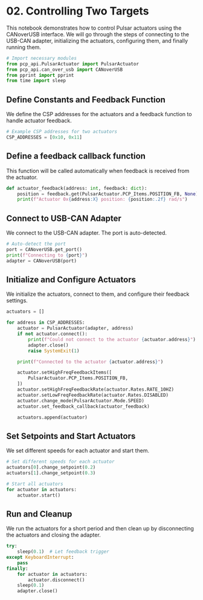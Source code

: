 # 02. Controlling Two Targets

This notebook demonstrates how to control Pulsar actuators using the CANoverUSB interface. We will go through the steps of connecting to the USB-CAN adapter, initializing the actuators, configuring them, and finally running them.

```py title="" 
# Import necessary modules
from pcp_api.PulsarActuator import PulsarActuator
from pcp_api.can_over_usb import CANoverUSB
from pprint import pprint
from time import sleep
```
## Define Constants and Feedback Function
We define the CSP addresses for the actuators and a feedback function to handle actuator feedback.

```py title="" 
# Example CSP addresses for two actuators
CSP_ADDRESSES = [0x10, 0x11]
```
## Define a feedback callback function

This function will be called automatically when feedback is received from the actuator.

```py title="" 
def actuator_feedback(address: int, feedback: dict):
    position = feedback.get(PulsarActuator.PCP_Items.POSITION_FB, None)
    print(f"Actuator 0x{address:X} position: {position:.2f} rad/s")
```
## Connect to USB-CAN Adapter
We connect to the USB-CAN adapter. The port is auto-detected.

```py title=""
# Auto-detect the port
port = CANoverUSB.get_port()
print(f"Connecting to {port}")
adapter = CANoverUSB(port)
```
## Initialize and Configure Actuators
We initialize the actuators, connect to them, and configure their feedback settings.

```py title=""
actuators = []

for address in CSP_ADDRESSES:
    actuator = PulsarActuator(adapter, address)
    if not actuator.connect():
        print(f"Could not connect to the actuator {actuator.address}")
        adapter.close()
        raise SystemExit(1)

    print(f"Connected to the actuator {actuator.address}")

    actuator.setHighFreqFeedbackItems([
        PulsarActuator.PCP_Items.POSITION_FB,
    ])
    actuator.setHighFreqFeedbackRate(actuator.Rates.RATE_10HZ)
    actuator.setLowFreqFeedbackRate(actuator.Rates.DISABLED)
    actuator.change_mode(PulsarActuator.Mode.SPEED)
    actuator.set_feedback_callback(actuator_feedback)

    actuators.append(actuator)
```
## Set Setpoints and Start Actuators
We set different speeds for each actuator and start them.

```py title=""
# Set different speeds for each actuator
actuators[0].change_setpoint(0.2)
actuators[1].change_setpoint(0.3)

# Start all actuators
for actuator in actuators:
    actuator.start()
```
## Run and Cleanup
We run the actuators for a short period and then clean up by disconnecting the actuators and closing the adapter.

```py title=""
try:
    sleep(0.1)  # Let feedback trigger
except KeyboardInterrupt:
    pass
finally:
    for actuator in actuators:
        actuator.disconnect()
    sleep(0.1)
    adapter.close()
```